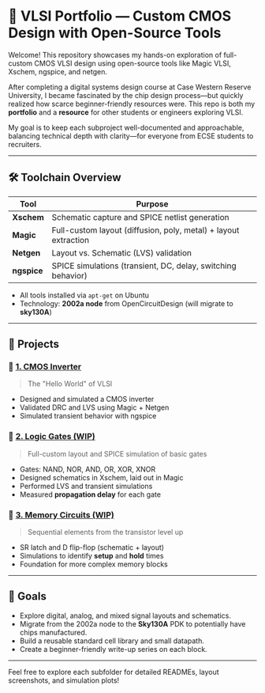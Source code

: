 # 🧠 VLSI Portfolio — Custom CMOS Design with Open-Source Tools

Welcome! This repository showcases my hands-on exploration of full-custom CMOS VLSI design using open-source tools like Magic VLSI, Xschem, ngspice, and netgen.

After completing a digital systems design course at Case Western Reserve University, I became fascinated by the chip design process—but quickly realized how scarce beginner-friendly resources were. This repo is both my **portfolio** and a **resource** for other students or engineers exploring VLSI.

My goal is to keep each subproject well-documented and approachable, balancing technical depth with clarity—for everyone from ECSE students to recruiters.

---

## 🛠️ Toolchain Overview

| Tool       | Purpose                                                                 |
|------------|-------------------------------------------------------------------------|
| **Xschem** | Schematic capture and SPICE netlist generation                          |
| **Magic**  | Full-custom layout (diffusion, poly, metal) + layout extraction         |
| **Netgen** | Layout vs. Schematic (LVS) validation                                   |
| **ngspice**| SPICE simulations (transient, DC, delay, switching behavior)            |

- All tools installed via `apt-get` on Ubuntu
- Technology: **2002a node** from OpenCircuitDesign (will migrate to **sky130A**)

---

## 📁 Projects

### 🔹 [1. CMOS Inverter](./CMOSInverter)
> The "Hello World" of VLSI

- Designed and simulated a CMOS inverter
- Validated DRC and LVS using Magic + Netgen
- Simulated transient behavior with ngspice

### 🔹 [2. Logic Gates (WIP)](./LogicGates)
> Full-custom layout and SPICE simulation of basic gates

- Gates: NAND, NOR, AND, OR, XOR, XNOR
- Designed schematics in Xschem, laid out in Magic
- Performed LVS and transient simulations
- Measured **propagation delay** for each gate

### 🔹 [3. Memory Circuits (WIP)](./MemoryCircuits)
> Sequential elements from the transistor level up

- SR latch and D flip-flop (schematic + layout)
- Simulations to identify **setup** and **hold** times
- Foundation for more complex memory blocks

---

## 📌 Goals

- Explore digital, analog, and mixed signal layouts and schematics.
- Migrate from the 2002a node to the **Sky130A** PDK to potentially have chips manufactured.
- Build a reusable standard cell library and small datapath.
- Create a beginner-friendly write-up series on each block.

---

Feel free to explore each subfolder for detailed READMEs, layout screenshots, and simulation plots!
